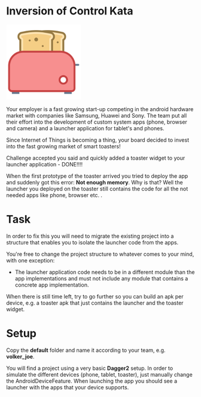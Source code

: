 # Inversion of Control Kata

<img src="default/app/src/main/res/drawable/ic_toaster.png" width="200">

Your employer is a fast growing start-up competing in the android hardware market with companies like Samsung, Huawei and Sony. The team put all their effort into the development of custom system apps (phone, browser and camera) and a launcher application for tablet's and phones.

Since Internet of Things is becoming a thing, your board decided to invest into the fast growing market of smart toasters!

Challenge accepted you said and quickly added a toaster widget to your launcher application - DONE!!!! 

When the first prototype of the toaster arrived you tried to deploy the app and suddenly got this error: **Not enough memory**. Why is that? Well the launcher you deployed on the toaster still contains the code for all the not needed apps like phone, browser etc. .

# Task

In order to fix this you will need to migrate the existing project into a structure that enables you to isolate the launcher code from the apps.

You're free to change the project structure to whatever comes to your mind, with one exception:
* The launcher application code needs to be in a different module than the app implementations and must not include any module that contains a concrete app implementation.

When there is still time left, try to go further so you can build an apk per device, e.g. a toaster apk that just contains the launcher and the toaster widget.

# Setup
Copy the **default** folder and name it according to your team, e.g. **volker_joe**. 

You will find a project using a very basic **Dagger2** setup. In order to simulate the different devices (phone, tablet, toaster), just manually change the AndroidDeviceFeature.
When launching the app you should see a launcher with the apps that your device supports.

